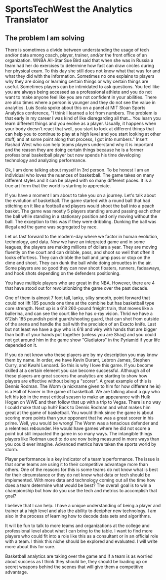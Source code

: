 # SportsTechWest the Analytics Translator

## The problem I am solving 

There is sometimes a divide between understanding the usage of tech and/or data among coach, player, trainer, and/or the front office of an organization.  WNBA All-Star Sue Bird said that when she was in Russia a team had her do exercises to determine how fast can draw circles during her physical exam.  To this day she still does not know what that was for and what they did with the information.  Sometimes no one explains to players why they are doing or learning certain things or why certain things are useful.  Sometimes players can be intimidated to ask questions.  You feel like you are always being accessed as a professional athlete and you do not want to make anyone feel like you are not confident in your abilities. There are also times where a person is younger and they do not see the value in analytics.  Luis Scola spoke about this on a panel at MIT Sloan Sports Analytics conference, "I think I learned a lot from numbers.  The problem is that early in my career I was kind of like disregarding all that... You learn you learn different things and you evolve as a player.  Usually, it happens when your body doesn't react that well, you start to look at different things that can help you to continue to play at a high level and you start looking at other stuff, and at some point along that process, I got into numbers." Insert Rashad West who can help teams players understand why it is important and the reason they are doing certain things because he is a former professional basketball player but now spends his time developing technology and analyzing performance.  

Ok, I am done talking about myself in 3rd person.  To be honest I am an individual who loves the nuances of basketball.  The game takes on many different styles and it can be played with so many different paces.  It is a true art form that the world is starting to appreciate.  

If you have a moment I am about to take you on a journey.  Let's talk about the evolution of basketball.  The game started with a round ball that had stitching on it like a football and players would shoot the ball into a peach basket.  The game was mostly 5 players standing around passing each other the ball while standing in a stationary position and only moving without the ball.  The exception to this was if they were dribbling.  Dunking the ball was illegal and the game was segregated by race.

Let us fast forward to the modern-day where we factor in human evolution, technology, and data.  Now we have an integrated game and in some leagues, the players are making millions of dollars a year. They are moving fluently on the court and can dribble, pass, and shoot so well that often it looks effortless.  They can dribble the ball and jump pass or stop on the dime and shoot.  They can dunk the ball while doing pirouettes in the air.  Some players are so good they can now shoot floaters, runners, fadeaways, and hook shots depending on the defenders positioning.      

You have multiple players who are great in the NBA.  However, there are 4 that have stood out for revolutionizing the game over the past decade. 

One of them is almost 7 foot tall, lanky, silky smooth, point forward that could not lift 185 pounds one time at the combine but has basketball type core strength.  Next up is a 6'8 260-pound freight train, that moves like a ballerina, and can see the court like he has x-ray vision.  Thrid we have a 6'2ish 185 poundish point guard/shooting guard,
that can shot from outside of the arena and handle the ball with the precision of an Exacto knife.  Last but not least we have a guy who is 6'8 and wiry with hands that are bigger than both of your hands put together (unless you are Shaq) and you could not get around him in the game show "Gladiators" in the [Pyriamid](https://youtu.be/x5_ivBV7FMo) if your
life depended on it. 

If you do not know who these players are by my description you may know them by name.  In order, we have Kevin Durant, Lebron James, Stephen Curry, and Kwahi Lenoard.  So this is why I love this game.  If you become skilled at a certain element you can become successful.  Although all of these players are great scorers the analytics are starting to show how players are effective without being a "scorer".  A great example of this is Dennis Rodman.  The Worm (a nickname given to him for how different he is) is a Hall of Famer in the game of basketball.  We are talking about a guy who left his job in the most critical season to make an appearance with Hulk Hogan on WWE and then follow that up with a trip to Vegas.  There is no way I could make that up huh?  Back to Dennis Rodman and what makes him great at the game of basketball.  You would think since the game is about scoring more points than your opponent that he was a great scorer in his prime.  Well, you would be wrong!  The Worm was a tenacious defender and a relentless rebounder.  He would have games where he did
not score a point but still impacted the game in so many ways.  The intangible things players like Rodman used to do are now being measured in more ways than you could ever imagine.  Advanced metrics have taken the sports world by storm.  

Player performance is a key indicator of a team's performance.  The issue is that some teams are using it to their competitive advantage more than others.  One of the reasons for this is some teams do not know what is best for their circumstance or they do not know what data or tech should be implemented.  With more data and technology coming out all the time how does a team determine what would be best? The overall goal is to win a championship but how do you use the tech and metrics to accomplish that goal?

I believe that I can help.  I have a unique understanding of being a player and trainer at a high level and also the ability to decipher new technology. I am also in the process of learning how to decode data sets and algorithms.  

It will be fun to talk to more teams and organizations at the college and professional level about what I can bring to the table.  I want to find more players who could fit into a role like this as a consultant or in an official role with a team.  I think this niche should be explored and evaluated.  I will write more about this for sure. 

Basketball analytics are taking over the game and if a team is as worried about success as I think they should be, they should be loading up on secret weapons behind the scenes that will give them a competitive advantage.  

